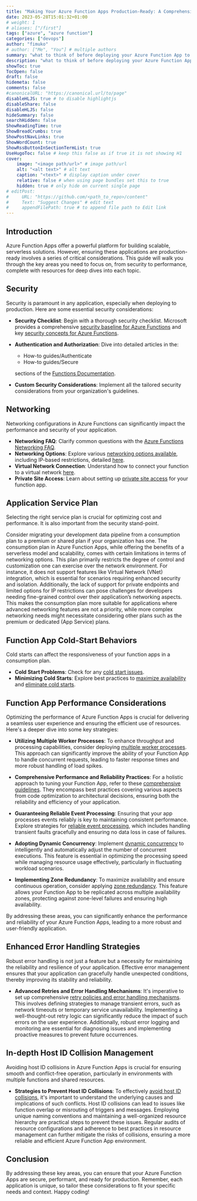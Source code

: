 ```yaml
---
title: "Making Your Azure Function Apps Production-Ready: A Comprehensive Guide"
date: 2023-05-28T15:01:32+01:00
# weight: 1
# aliases: ["/first"]
tags: ["azure", "azure function"]
categories: ["devops"]
author: "fimuko"
# author: ["Me", "You"] # multiple authors
summary: "what to think of before deploying your Azure Function App to production" # this shows up on the list
description: "what to think of before deploying your Azure Function App to production" # this shows up on the single page
showToc: true
TocOpen: false
draft: false
hidemeta: false
comments: false
#canonicalURL: "https://canonical.url/to/page"
disableHLJS: true # to disable highlightjs
disableShare: false
disableHLJS: false
hideSummary: false
searchHidden: false
ShowReadingTime: true
ShowBreadCrumbs: true
ShowPostNavLinks: true
ShowWordCount: true
ShowRssButtonInSectionTermList: true
UseHugoToc: false # keep this false as if true it is not showing H1
cover:
    image: "<image path/url>" # image path/url
    alt: "<alt text>" # alt text
    caption: "<text>" # display caption under cover
    relative: false # when using page bundles set this to true
    hidden: true # only hide on current single page
# editPost:
#     URL: "https://github.com/<path_to_repo>/content"
#     Text: "Suggest Changes" # edit text
#     appendFilePath: true # to append file path to Edit link
---
```


## Introduction

Azure Function Apps offer a powerful platform for building scalable, serverless solutions. However, ensuring these applications are production-ready involves a series of critical considerations. This guide will walk you through the key areas you need to focus on, from security to performance, complete with resources for deep dives into each topic.

## Security

Security is paramount in any application, especially when deploying to production. Here are some essential security considerations:

- **Security Checklist**: Begin with a thorough security checklist. Microsoft provides a comprehensive [security baseline for Azure Functions](https://learn.microsoft.com/en-us/security/benchmark/azure/baselines/functions-security-baseline#logging-and-monitoring) and key [security concepts for Azure Functions](https://learn.microsoft.com/en-us/azure/azure-functions/security-concepts?tabs=v4).

- **Authentication and Authorization**: Dive into detailed articles in the:
    - How-to guides/Authenticate
    - How-to guides/Secure

    sections of the [Functions Documentation](https://learn.microsoft.com/en-us/azure/azure-functions/).
    
- **Custom Security Considerations**: Implement all the tailored security considerations from your organization's guidelines. 

## Networking

Networking configurations in Azure Functions can significantly impact the performance and security of your application.

- **Networking FAQ**: Clarify common questions with the [Azure Functions Networking FAQ](https://learn.microsoft.com/en-us/azure/azure-functions/functions-networking-faq).
- **Networking Options**: Explore various [networking options available](https://learn.microsoft.com/en-us/azure/azure-functions/functions-networking-options?tabs=azure-cli), including IP-based restrictions, detailed [here](https://learn.microsoft.com/en-us/azure/azure-functions/ip-addresses?tabs=portal).
- **Virtual Network Connection**: Understand how to connect your function to a virtual network [here](https://learn.microsoft.com/en-us/azure/azure-functions/functions-create-vnet).
- **Private Site Access**: Learn about setting up [private site access](https://learn.microsoft.com/en-us/azure/azure-functions/functions-create-private-site-access) for your function app.

## Application Service Plan

Selecting the right service plan is crucial for optimizing cost and performance. It is also important from the security stand-point.

Consider migrating your development data pipeline from a consumption plan to a premium or shared plan if your organization has one. The consumption plan in Azure Function Apps, while offering the benefits of a serverless model and scalability, comes with certain limitations in terms of networking options. This plan primarily restricts the degree of control and customization one can exercise over the network environment. For instance, it does not support features like Virtual Network (VNet) integration, which is essential for scenarios requiring enhanced security and isolation. Additionally, the lack of support for private endpoints and limited options for IP restrictions can pose challenges for developers needing fine-grained control over their application’s networking aspects. This makes the consumption plan more suitable for applications where advanced networking features are not a priority, while more complex networking needs might necessitate considering other plans such as the premium or dedicated (App Service) plans.

## Function App Cold-Start Behaviors

Cold starts can affect the responsiveness of your function apps in a consumption plan.

- **Cold Start Problems**: Check for any [cold start issues](https://learn.microsoft.com/en-us/azure/azure-functions/functions-scale#cold-start-behavior).
- **Minimizing Cold Starts**: Explore best practices to [maximize availability](https://learn.microsoft.com/en-us/azure/azure-functions/functions-best-practices?tabs=python#maximize-availability) and [eliminate cold starts](https://learn.microsoft.com/en-us/azure/azure-functions/functions-premium-plan?tabs=portal#eliminate-cold-starts).

## Function App Performance Considerations

Optimizing the performance of Azure Function Apps is crucial for delivering a seamless user experience and ensuring the efficient use of resources. Here's a deeper dive into some key strategies:

- **Utilizing Multiple Worker Processes**: To enhance throughput and processing capabilities, consider deploying [multiple worker processes](https://learn.microsoft.com/en-us/azure/azure-functions/performance-reliability#use-multiple-worker-processes). This approach can significantly improve the ability of your Function App to handle concurrent requests, leading to faster response times and more robust handling of load spikes.

- **Comprehensive Performance and Reliability Practices**: For a holistic approach to tuning your Function App, refer to these [comprehensive guidelines](https://learn.microsoft.com/en-us/azure/azure-functions/performance-reliability). They encompass best practices covering various aspects from code optimization to architectural decisions, ensuring both the reliability and efficiency of your application.

- **Guaranteeing Reliable Event Processing**: Ensuring that your app processes events reliably is key to maintaining consistent performance. Explore strategies for [reliable event processing](https://learn.microsoft.com/en-us/azure/azure-functions/functions-reliable-event-processing), which includes handling transient faults gracefully and ensuring no data loss in case of failures.

- **Adopting Dynamic Concurrency**: Implement [dynamic concurrency](https://learn.microsoft.com/en-us/azure/azure-functions/functions-concurrency#dynamic-concurrency) to intelligently and automatically adjust the number of concurrent executions. This feature is essential in optimizing the processing speed while managing resource usage effectively, particularly in fluctuating workload scenarios.

- **Implementing Zone Redundancy**: To maximize availability and ensure continuous operation, consider applying [zone redundancy](https://learn.microsoft.com/en-us/azure/reliability/reliability-functions?toc=%2Fazure%2Fazure-functions%2FTOC.json&tabs=azure-portal). This feature allows your Function App to be replicated across multiple availability zones, protecting against zone-level failures and ensuring high availability.

By addressing these areas, you can significantly enhance the performance and reliability of your Azure Function Apps, leading to a more robust and user-friendly application.


## Enhanced Error Handling Strategies

Robust error handling is not just a feature but a necessity for maintaining the reliability and resilience of your application. Effective error management ensures that your application can gracefully handle unexpected conditions, thereby improving its stability and reliability.

- **Advanced Retries and Error Handling Mechanisms**: It's imperative to set up comprehensive [retry policies and error handling mechanisms](https://learn.microsoft.com/en-us/azure/azure-functions/functions-bindings-error-pages?tabs=fixed-delay%2Cin-process&pivots=programming-language-python#retries). This involves defining strategies to manage transient errors, such as network timeouts or temporary service unavailability. Implementing a well-thought-out retry logic can significantly reduce the impact of such errors on the user experience. Additionally, robust error logging and monitoring are essential for diagnosing issues and implementing proactive measures to prevent future occurrences.

## In-depth Host ID Collision Management

Avoiding host ID collisions in Azure Function Apps is crucial for ensuring smooth and conflict-free operation, particularly in environments with multiple functions and shared resources.

- **Strategies to Prevent Host ID Collisions**: To effectively [avoid host ID collisions](https://learn.microsoft.com/en-us/azure/azure-functions/storage-considerations?tabs=azure-cli#avoiding-host-id-collisions), it's important to understand the underlying causes and implications of such conflicts. Host ID collisions can lead to issues like function overlap or misrouting of triggers and messages. Employing unique naming conventions and maintaining a well-organized resource hierarchy are practical steps to prevent these issues. Regular audits of resource configurations and adherence to best practices in resource management can further mitigate the risks of collisions, ensuring a more reliable and efficient Azure Function App environment.

## Conclusion

By addressing these key areas, you can ensure that your Azure Function Apps are secure, performant, and ready for production. Remember, each application is unique, so tailor these considerations to fit your specific needs and context. Happy coding!
